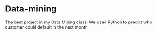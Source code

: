 # Data-mining
The best project in my Data Mining class. We used Python to predict who customer could default in the next month. 
